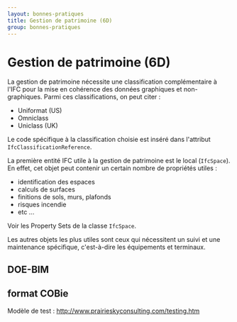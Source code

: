 ```yaml
---
layout: bonnes-pratiques
title: Gestion de patrimoine (6D)
group: bonnes-pratiques
---
```


# Gestion de patrimoine (6D)

La gestion de patrimoine nécessite une classification complémentaire à l'IFC pour la mise en cohérence des données graphiques et non-graphiques. Parmi ces classifications, on peut citer :

* Uniformat (US)
* Omniclass
* Uniclass (UK)

Le code spécifique à la classification choisie est inséré dans l'attribut `IfcClassificationReference`.

La première entité IFC utile à la gestion de patrimoine est le local (`IfcSpace`). En effet, cet objet peut contenir un certain nombre de propriétés utiles :

* identification des espaces
* calculs de surfaces
* finitions de sols, murs, plafonds
* risques incendie
* etc ...

Voir les Property Sets de la classe `IfcSpace`.

Les autres objets les plus utiles sont ceux qui nécessitent un suivi et une maintenance spécifique, c'est-à-dire les équipements et terminaux.

## DOE-BIM



## format COBie

Modèle de test : http://www.prairieskyconsulting.com/testing.htm